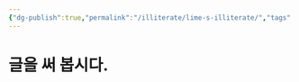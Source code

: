 ```yaml
---
{"dg-publish":true,"permalink":"/illiterate/lime-s-illiterate/","tags":["gardenEntry"],"noteIcon":"","updated":"2025-02-06"}
---
```


# 글을 써 봅시다.